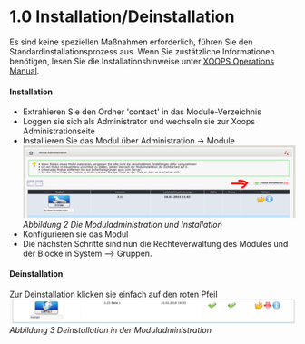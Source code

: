 # 1.0 Installation/Deinstallation

Es sind keine speziellen Maßnahmen erforderlich, führen Sie den Standardinstallationsprozess aus.
Wenn Sie zustätzliche Informationen benötigen, lesen Sie die Installationshinweise unter [XOOPS Operations Manual](http://goo.gl/adT2i).

#### Installation
- Extrahieren Sie den Ordner 'contact' in das Module-Verzeichnis
- Loggen sie sich als Administrator und wechseln sie zur Xoops Administrationseite
- Installieren Sie das Modul über Administration -> Module
![1_install1_de.PNG](../assets/1_install1_de.PNG)
*Abbildung 2 Die Moduladministration und Installation*
- Konfigurieren sie das Modul 
- Die nächsten Schritte sind nun die Rechteverwaltung des Modules und der Blöcke in System --> Gruppen.

#### Deinstallation
Zur Deinstallation klicken sie einfach auf den roten Pfeil
![1_deinstall1_de.PNG](../assets/1_deinstall1_de.PNG)
*Abbildung 3 Deinstallation in der Moduladministration*
